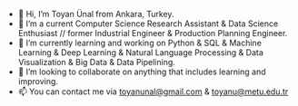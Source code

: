 - 👋 Hi, I’m Toyan Ünal from Ankara, Turkey.
- 👀 I’m a current Computer Science Research Assistant & Data Science Enthusiast // former Industrial Engineer & Production Planning Engineer.
- 🌱 I’m currently learning and working on Python & SQL & Machine Learning & Deep Learning & Natural Language Processing & Data Visualization & Big Data & Data Pipelining.
- 💞️ I’m looking to collaborate on anything that includes learning and improving.
- 📫 You can contact me via toyanunal@gmail.com & toyanu@metu.edu.tr

<!---
toyanunal/toyanunal is a ✨ special ✨ repository because its `README.md` (this file) appears on your GitHub profile.
You can click the Preview link to take a look at your changes.
--->
